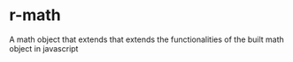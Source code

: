 # r-math
A math object that extends that extends the functionalities of the built math object in javascript
